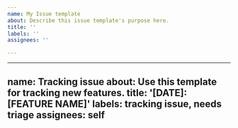```yaml
---
name: My Issue template
about: Describe this issue template's purpose here.
title: ''
labels: ''
assignees: ''

---
```


---
name: Tracking issue
about: Use this template for tracking new features.
title: '[DATE]: [FEATURE NAME]'
labels: tracking issue, needs triage
assignees: self
---
